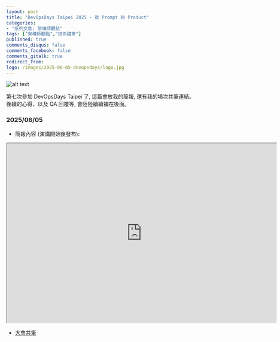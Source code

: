 ```yaml
---
layout: post
title: "DevOpsDays Taipei 2025 - 從 Prompt 到 Product"
categories:
- "系列文章: 架構師觀點"
tags: ["架構師觀點","技術隨筆"]
published: true
comments_disqus: false
comments_facebook: false
comments_gitalk: true
redirect_from:
logo: /images/2025-06-05-devopsdays/logo.jpg
---
```


![alt text](/images/2025-06-05-devopsdays/logo.jpg)

第七次參加 DevOpsDays Taipei 了, 這篇會放我的簡報, 還有我的場次共筆連結。
後續的心得，以及 QA 回覆等, 會陸陸續續補在後面。

<!--more-->

### 2025/06/05

- 簡報內容 (演講開始後發布):

<iframe src="https://docs.google.com/presentation/d/e/2PACX-1vQxjwDVoiFso6bL-Tn5sDXSPDxYlBIKqCXNxiH4jvWgWR6w_L7F56ut0wtnyAg23h6yT0czExPh4hGb/pubembed?start=false&loop=false&delayms=3000" frameborder="1" width="720" height="480" allowfullscreen="true" mozallowfullscreen="true" webkitallowfullscreen="true"></iframe>

- [大會共筆](https://hackmd.io/@DevOpsDay/2025/%2FSkkpnJ8zxg)

